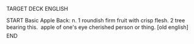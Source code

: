 TARGET DECK
ENGLISH

START
Basic
Apple
Back: n. 1 roundish firm fruit with crisp flesh. 2 tree bearing this.  apple of one's eye cherished person or thing. [old english]
END
